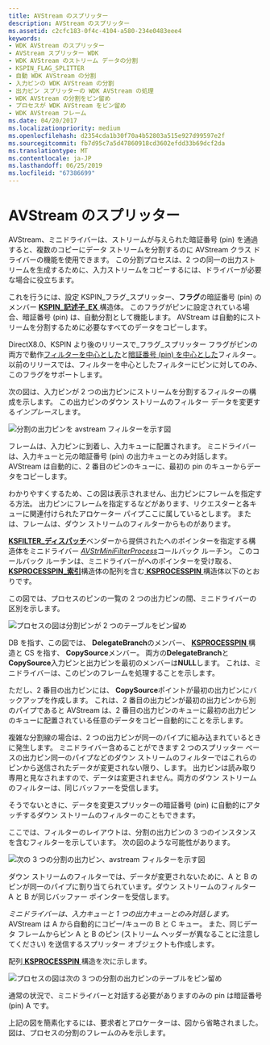 ```yaml
---
title: AVStream のスプリッター
description: AVStream のスプリッター
ms.assetid: c2cfc183-0f4c-4104-a580-234e0483eee4
keywords:
- WDK AVStream のスプリッター
- AVStream スプリッター WDK
- WDK AVStream のストリーム データの分割
- KSPIN_FLAG_SPLITTER
- 自動 WDK AVStream の分割
- 入力ピンの WDK AVStream の分割
- 出力ピン スプリッターの WDK AVStream の処理
- WDK AVStream の分割をピン留め
- プロセスが WDK AVStream をピン留め
- WDK AVStream フレーム
ms.date: 04/20/2017
ms.localizationpriority: medium
ms.openlocfilehash: d2354cda1b30f70a4b52803a515e927d99597e2f
ms.sourcegitcommit: fb7d95c7a5d47860918cd3602efdd33b69dcf2da
ms.translationtype: MT
ms.contentlocale: ja-JP
ms.lasthandoff: 06/25/2019
ms.locfileid: "67386699"
---
```

# <a name="avstream-splitters"></a>AVStream のスプリッター





AVStream、ミニドライバーは、ストリームが与えられた暗証番号 (pin) を通過すると、複数のコピーにデータ ストリームを分割するのに AVStream クラス ドライバーの機能を使用できます。 この分割プロセスは、2 つの同一の出力ストリームを生成するために、入力ストリームをコピーするには、ドライバーが必要な場合に役立ちます。

これを行うには、設定 KSPIN\_フラグ\_スプリッター、**フラグ**の暗証番号 (pin) のメンバー [ **KSPIN\_記述子\_EX** ](https://docs.microsoft.com/windows-hardware/drivers/ddi/content/ks/ns-ks-_kspin_descriptor_ex)構造体。 このフラグがピンに設定されている場合、暗証番号 (pin) は、自動分割として機能します。 AVStream は自動的にストリームを分割するために必要なすべてのデータをコピーします。

DirectX8.0、KSPIN より後のリリースで\_フラグ\_スプリッター フラグがピンの両方で動作[フィルターを中心とした](filter-centric-processing.md)と[暗証番号 (pin) を中心とした](pin-centric-processing.md)フィルター。 以前のリリースでは、フィルターを中心としたフィルターにピンに対してのみ、このフラグをサポートします。

次の図は、入力ピンが 2 つの出力ピンにストリームを分割するフィルターの構成を示します。 この出力ピンのダウン ストリームのフィルター データを変更する*インプレース*します。

![分割の出力ピンを avstream フィルターを示す図 ](images/split1.png)

フレームは、入力ピンに到着し、入力キューに配置されます。 ミニドライバーは、入力キューと元の暗証番号 (pin) の出力キューとのみ対話します。 AVStream は自動的に、2 番目のピンのキューに、最初の pin のキューからデータをコピーします。

わかりやすくするため、この図は表示されません、出力ピンにフレームを指定する方法。 出力ピンにフレームを指定するなどがあります、リクエスターと各キューに関連付けられたアロケーター パイプここに属しているとします。 または、フレームは、ダウン ストリームのフィルターからものがあります。

[ **KSFILTER\_ディスパッチ**](https://docs.microsoft.com/windows-hardware/drivers/ddi/content/ks/ns-ks-_ksfilter_dispatch)ベンダーから提供されたへのポインターを指定する構造体をミニドライバー [ *AVStrMiniFilterProcess*](https://docs.microsoft.com/windows-hardware/drivers/ddi/content/ks/nc-ks-pfnksfilterprocess)コールバック ルーチン。 このコールバック ルーチンは、ミニドライバーがへのポインターを受け取る、 [ **KSPROCESSPIN\_索引**](https://docs.microsoft.com/windows-hardware/drivers/ddi/content/ks/ns-ks-_ksprocesspin_indexentry)構造体の配列を含む[ **KSPROCESSPIN** ](https://docs.microsoft.com/windows-hardware/drivers/ddi/content/ks/ns-ks-_ksprocesspin)構造体以下のとおりです。

この図では、プロセスのピンの一覧の 2 つの出力ピンの間、ミニドライバーの区別を示します。

![プロセスの図は分割ピンが 2 つのテーブルをピン留め](images/splitppin1.png)

DB を指す、この図では、 **DelegateBranch**のメンバー、 [ **KSPROCESSPIN** ](https://docs.microsoft.com/windows-hardware/drivers/ddi/content/ks/ns-ks-_ksprocesspin)構造と CS を指す、 **CopySource**メンバー。 両方の**DelegateBranch**と**CopySource**入力ピンと出力ピンを最初のメンバーは**NULL**します。 これは、ミニドライバーは、このピンのフレームを処理することを示します。

ただし、2 番目の出力ピンには、 **CopySource**ポイントが最初の出力ピンにバックアップを作成します。 これは、2 番目の出力ピンが最初の出力ピンから別のパイプであると AVStream は、2 番目の出力ピンのキューに最初の出力ピンのキューに配置されている任意のデータをコピー自動的にことを示します。

複雑な分割線の場合は、2 つの出力ピンが同一のパイプに組み込まれているときに発生します。 ミニドライバー含めることができます 2 つのスプリッター ベースの出力ピン同一のパイプなどのダウン ストリームのフィルターではこれらのピンから送信されたデータが変更されない限り、します。 出力ピンは読み取り専用と見なされますので、データは変更されません。両方のダウン ストリームのフィルターは、同じバッファーを受信します。

そうでないときに、データを変更スプリッターの暗証番号 (pin) に自動的にアタッチするダウン ストリームのフィルターのこともできます。

ここでは、フィルターのレイアウトは、分割の出力ピンの 3 つのインスタンスを含むフィルターを示しています。 次の図のような可能性があります。

![次の 3 つの分割の出力ピン、avstream フィルターを示す図 ](images/split2.png)

ダウン ストリームのフィルターでは、データが変更されないために、A と B のピンが同一のパイプに割り当てられています。ダウン ストリームのフィルター A と B が同じバッファー ポインターを受信します。

*ミニドライバーは、入力キューと 1 つの出力キューとのみ対話します。* AVStream は A から自動的にコピー/キューの B と C キュー。 また、同じデータ フレームからピン A と B のピン (ストリーム ヘッダーが異なることに注意してください) を送信するスプリッター オブジェクトも作成します。

配列[ **KSPROCESSPIN** ](https://docs.microsoft.com/windows-hardware/drivers/ddi/content/ks/ns-ks-_ksprocesspin)構造を次に示します。

![プロセスの図は次の 3 つの分割の出力ピンのテーブルをピン留め](images/splitppin2.png)

通常の状況で、ミニドライバーと対話する必要がありますのみの pin は暗証番号 (pin) A です。

上記の図を簡素化するには、要求者とアロケーターは、図から省略されました。 図は、プロセスの分割のフレームのみを示します。

 

 




